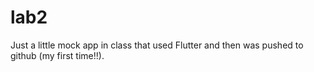 # lab2

Just a little mock app in class that used Flutter and then was pushed to github (my first time!!).
